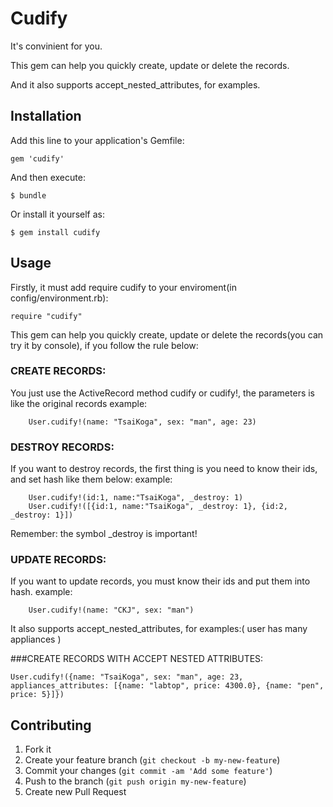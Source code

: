 # Cudify

It's convinient for you.

This gem can help you quickly create, update or delete the records.

And it also supports accept_nested_attributes, for examples.

## Installation

Add this line to your application's Gemfile:

    gem 'cudify'

And then execute:

    $ bundle

Or install it yourself as:

    $ gem install cudify

## Usage
Firstly, it must add require cudify to your enviroment(in config/environment.rb):

    require "cudify"

This gem can help you quickly create, update or delete the records(you can try it by console), if you follow the rule below:

### CREATE RECORDS:
You just use the ActiveRecord method cudify or cudify!, the parameters is like the original records
example:

		User.cudify!(name: "TsaiKoga", sex: "man", age: 23)

### DESTROY RECORDS:
If you want to destroy records, the first thing is you need to know their ids, and set hash like them below:
example:

		User.cudify!(id:1, name:"TsaiKoga", _destroy: 1)
		User.cudify!([{id:1, name:"TsaiKoga", _destroy: 1}, {id:2, _destroy: 1}])

Remember: the symbol _destroy is important!

### UPDATE RECORDS:
If you want to update records, you must know their ids and put them into hash.
example:

		User.cudify!(name: "CKJ", sex: "man")

It also supports accept_nested_attributes, for examples:( user has many appliances )

###CREATE RECORDS WITH ACCEPT NESTED ATTRIBUTES:

	User.cudify!({name: "TsaiKoga", sex: "man", age: 23, appliances_attributes: [{name: "labtop", price: 4300.0}, {name: "pen", price: 5}]})

## Contributing

1. Fork it
2. Create your feature branch (`git checkout -b my-new-feature`)
3. Commit your changes (`git commit -am 'Add some feature'`)
4. Push to the branch (`git push origin my-new-feature`)
5. Create new Pull Request
